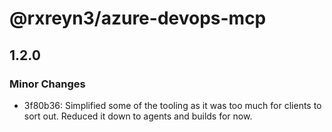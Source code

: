 # @rxreyn3/azure-devops-mcp

## 1.2.0

### Minor Changes

- 3f80b36: Simplified some of the tooling as it was too much for clients to sort out. Reduced it down to agents and builds for now.
